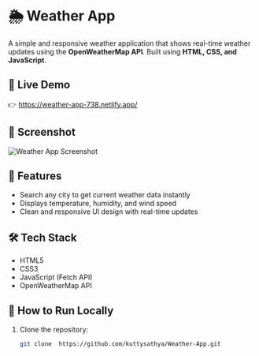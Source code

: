 # 🌦️ Weather App

A simple and responsive weather application that shows real-time weather updates using the **OpenWeatherMap API**. Built using **HTML, CSS, and JavaScript**.

## 🔗 Live Demo
👉  https://weather-app-738.netlify.app/

## 📸 Screenshot
   ![Weather App Screenshot](weather-home.jpeg)

## 🚀 Features
- Search any city to get current weather data instantly
- Displays temperature, humidity, and wind speed
- Clean and responsive UI design with real-time updates

## 🛠️ Tech Stack
- HTML5  
- CSS3  
- JavaScript (Fetch API)  
- OpenWeatherMap API  

## 📁 How to Run Locally
1. Clone the repository:
   ```bash
   git clone  https://github.com/kuttysathya/Weather-App.git
